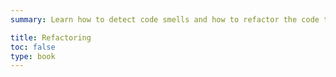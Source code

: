 ```yaml
---
summary: Learn how to detect code smells and how to refactor the code to be better.

title: Refactoring
toc: false
type: book
---
```


